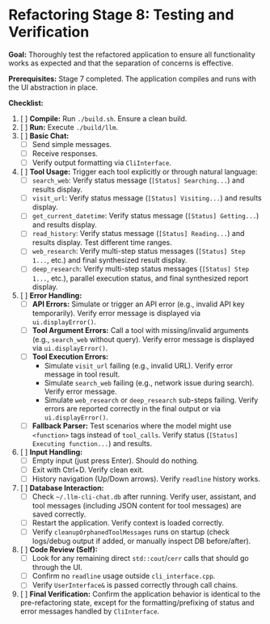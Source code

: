 # Refactoring Stage 8: Testing and Verification

**Goal:** Thoroughly test the refactored application to ensure all functionality works as expected and that the separation of concerns is effective.

**Prerequisites:** Stage 7 completed. The application compiles and runs with the UI abstraction in place.

**Checklist:**

1.  [ ] **Compile:** Run `./build.sh`. Ensure a clean build.
2.  [ ] **Run:** Execute `./build/llm`.
3.  [ ] **Basic Chat:**
    *   [ ] Send simple messages.
    *   [ ] Receive responses.
    *   [ ] Verify output formatting via `CliInterface`.
4.  [ ] **Tool Usage:** Trigger each tool explicitly or through natural language:
    *   [ ] `search_web`: Verify status message (`[Status] Searching...`) and results display.
    *   [ ] `visit_url`: Verify status message (`[Status] Visiting...`) and results display.
    *   [ ] `get_current_datetime`: Verify status message (`[Status] Getting...`) and results display.
    *   [ ] `read_history`: Verify status message (`[Status] Reading...`) and results display. Test different time ranges.
    *   [ ] `web_research`: Verify multi-step status messages (`[Status] Step 1...`, etc.) and final synthesized result display.
    *   [ ] `deep_research`: Verify multi-step status messages (`[Status] Step 1...`, etc.), parallel execution status, and final synthesized report display.
5.  [ ] **Error Handling:**
    *   [ ] **API Errors:** Simulate or trigger an API error (e.g., invalid API key temporarily). Verify error message is displayed via `ui.displayError()`.
    *   [ ] **Tool Argument Errors:** Call a tool with missing/invalid arguments (e.g., `search_web` without query). Verify error message is displayed via `ui.displayError()`.
    *   [ ] **Tool Execution Errors:**
        *   Simulate `visit_url` failing (e.g., invalid URL). Verify error message in tool result.
        *   Simulate `search_web` failing (e.g., network issue during search). Verify error message.
        *   Simulate `web_research` or `deep_research` sub-steps failing. Verify errors are reported correctly in the final output or via `ui.displayError()`.
    *   [ ] **Fallback Parser:** Test scenarios where the model might use `<function>` tags instead of `tool_calls`. Verify status (`[Status] Executing function...`) and results.
6.  [ ] **Input Handling:**
    *   [ ] Empty input (just press Enter). Should do nothing.
    *   [ ] Exit with Ctrl+D. Verify clean exit.
    *   [ ] History navigation (Up/Down arrows). Verify `readline` history works.
7.  [ ] **Database Interaction:**
    *   [ ] Check `~/.llm-cli-chat.db` after running. Verify user, assistant, and tool messages (including JSON content for tool messages) are saved correctly.
    *   [ ] Restart the application. Verify context is loaded correctly.
    *   [ ] Verify `cleanupOrphanedToolMessages` runs on startup (check logs/debug output if added, or manually inspect DB before/after).
8.  [ ] **Code Review (Self):**
    *   [ ] Look for any remaining direct `std::cout`/`cerr` calls that should go through the UI.
    *   [ ] Confirm no `readline` usage outside `cli_interface.cpp`.
    *   [ ] Verify `UserInterface&` is passed correctly through call chains.
9.  [ ] **Final Verification:** Confirm the application behavior is identical to the pre-refactoring state, except for the formatting/prefixing of status and error messages handled by `CliInterface`.
